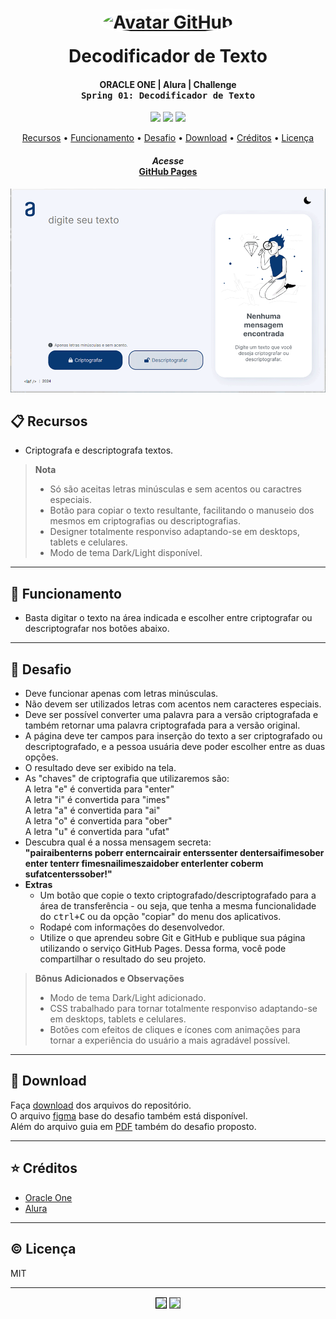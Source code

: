 
<h1 align="center">
  <div style="width:100%;display:flex;flex-direction:column;align-items:center;margin-bottom:10px;">
    <div style="align-items:center;margin-bottom:15px;">
      <a href="https://github.com/luisantoniofreitas" target="_blank">
        <img src="https://avatars.githubusercontent.com/luisantoniofreitas" 
            alt="Avatar GitHub" 
            width="150px" height="auto" 
            style="border:5px;border-style:solid;border-color:white;border-radius:50%;"></a>
    </div>
    Decodificador de Texto
    <br>
  </div>
</h1>

<h4 align="center">

  **ORACLE ONE | Alura | Challenge**  
  <kbd>Spring 01: Decodificador de Texto
</h4>

<p align="center">
  <a alt="HTML5">
    <img src="https://img.shields.io/badge/HTML5-E34F26?logo=html5&logoColor=fff&style=flat-square" />
  </a>
  <a alt="CSS3">
    <img src="https://img.shields.io/badge/CSS3-1572B6?logo=css3&logoColor=fff&style=flat-square" />
  </a>
  <a alt="Javascript">
    <img src="https://img.shields.io/badge/JavaScript-F7DF1E?logo=javascript&logoColor=000&style=flat-square" />
  </a>
</p>

<p align="center">
  <a href="#recursos">Recursos</a> •
  <a href="#funcionamento">Funcionamento</a> •
  <a href="#desafio">Desafio</a> •
  <a href="#download">Download</a> •
  <a href="#creditos">Créditos</a> •
  <a href="#licenca">Licença</a>
</p>

<h4 align="center">

  *Acesse*  
  [GitHub Pages](https://luisantoniofreitas.github.io/estudo_alura_oracle_one_challenge_spring01_decodificador_de_texto_javascript/)
</h4>

![screenshot](https://raw.githubusercontent.com/LuisAntonioFreitas/estudo_alura_oracle_one_challenge_spring01_decodificador_de_texto_javascript/master/assets/readme/screens.gif)

## 📋 Recursos<a id="recursos"></a>

* Criptografa e descriptografa textos.

> **Nota**
>
> * Só são aceitas letras minúsculas e sem acentos ou caractres especiais.
> * Botão para copiar o texto resultante, facilitando o manuseio dos mesmos em criptografias ou descriptografias.
> * Designer totalmente responviso adaptando-se em desktops, tablets e celulares.
> * Modo de tema Dark/Light disponível.

---

## 🧭 Funcionamento<a id="funcionamento"></a>

* Basta digitar o texto na área indicada e escolher entre criptografar ou descriptografar nos botões abaixo. 

<!-- ```bash
# Clone this repository
$ git clone https://github.com/LuisAntonioFreitas/repository

# Go into the repository
$ cd repository

# Install dependencies
$ npm install

# Run the app
$ npm start
```

> **Nota**
> É possível acompanhar esse passo-a-passo, [neste guia](https://www/) ou usar o `node` via prompt de comando. -->

---

## 🏅 Desafio<a id="desafio"></a>

* Deve funcionar apenas com letras minúsculas.
* Não devem ser utilizados letras com acentos nem caracteres especiais.
* Deve ser possível converter uma palavra para a versão criptografada e também retornar uma palavra criptografada para a versão original.
* A página deve ter campos para inserção do texto a ser criptografado ou descriptografado, e a pessoa usuária deve poder escolher entre as duas opções.
* O resultado deve ser exibido na tela.
* As "chaves" de criptografia que utilizaremos são:  
A letra "e" é convertida para "enter"  
A letra "i" é convertida para "imes"  
A letra "a" é convertida para "ai"  
A letra "o" é convertida para "ober"  
A letra "u" é convertida para "ufat"  
* Descubra qual é a nossa mensagem secreta:  
**"pairaibenterns poberr enterncairair enterssenter dentersaifimesober enter tenterr fimesnailimeszaidober enterlenter coberm sufatcenterssober!"**
* **Extras**  
  * Um botão que copie o texto criptografado/descriptografado para a área de transferência - ou seja, que tenha a mesma funcionalidade do <kbd>ctrl+C</kbd> ou da opção "copiar" do menu dos aplicativos.
  * Rodapé com informações do desenvolvedor. 
  * Utilize o que aprendeu sobre Git e GitHub e publique sua página utilizando o serviço GitHub Pages. Dessa forma, você pode compartilhar o resultado do seu projeto.

> **Bônus Adicionados e Observações**
>
> * Modo de tema Dark/Light adicionado.
> * CSS trabalhado para tornar totalmente responviso adaptando-se em desktops, tablets e celulares.
> * Botões com efeitos de cliques e ícones com animações para tornar a experiência do usuário a mais agradável possível. 

---

## 🔽 Download<a id="download"></a>
Faça [download](https://codeload.github.com/LuisAntonioFreitas/estudo_alura_oracle_one_challenge_spring01_decodificador_de_texto_javascript/zip/refs/heads/master) dos arquivos do repositório.  
O arquivo [figma](https://raw.githubusercontent.com/LuisAntonioFreitas/estudo_alura_oracle_one_challenge_spring01_decodificador_de_texto_javascript/master/alura_challenge_desafio_1_logica.fig) base do desafio também está disponível.  
Além do arquivo guia em [PDF](https://raw.githubusercontent.com/LuisAntonioFreitas/estudo_alura_oracle_one_challenge_spring01_decodificador_de_texto_javascript/master/alura_challenge_decodificador_vfinal_4.pdf) também do desafio proposto.

---

## ⭐ Créditos<a id="creditos"></a>

* [Oracle One](https://www.oracle.com/br/education/oracle-next-education/)
* [Alura](https://www.alura.com.br/)

---

## ©️ Licença<a id="licenca"></a>

MIT

---

<p align="center" style="margin-top:15px;">
  <a href="https://www.linkedin.com/in/luisantoniofreitas"
    target="_blank" alt="LinkedIn">
    <img src="https://img.shields.io/badge/LinkedIn-0A66C2?logo=linkedin&logoColor=fff&style=flat-square"
    target="_blank" 
    style="border:1px solid #000000;" /></a>
  <a href="https://github.com/luisantoniofreitas"
    target="_blank" alt="LinkedIn">
    <img src="https://img.shields.io/badge/GitHub-181717?logo=github&logoColor=fff&style=flat-square" 
    target="_blank" 
    style="border:1px solid #4f4f4f;" /></a>
</p>
